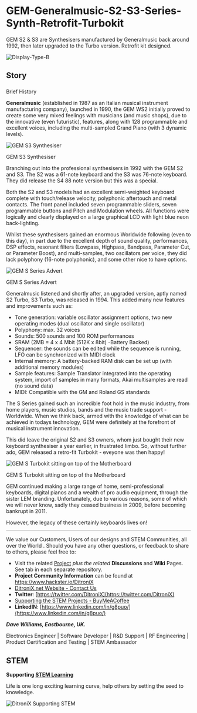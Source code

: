 # GEM-Generalmusic-S2-S3-Series-Synth-Retrofit-Turbokit

GEM S2 & S3 are Synthesisers manufactured by Generalmusic back around 1992, then later upgraded to the Turbo version. Retrofit kit designed.

![Display-Type-B](https://hackster.imgix.net/uploads/attachments/1521176/_nYOP2ttOCL.blob?auto=compress%2Cformat&w=900&h=675&fit=min?raw=true)

## Story

### 

Brief History

**Generalmusic** (established in 1987 as an Italian musical instrument manufacturing company), launched in 1990, the GEM WS2 initially proved to create some very mixed feelings with musicians (and music shops), due to the innovative (even futuristic), features, along with 128 programmable and excellent voices, including the multi-sampled Grand Piano (with 3 dynamic levels).

![GEM S3 Synthesiser](https://hackster.imgix.net/uploads/attachments/1521184/gem-s3-keyboard_fryJOr2Gbt.jpg?auto=compress%2Cformat&w=740&h=555&fit=max)

GEM S3 Synthesiser

Branching out into the professional synthesisers in 1992 with the GEM S2 and S3. The S2 was a 61-note keyboard and the S3 was 76-note keyboard. They did release the S4 88 note version but this was a special.

Both the S2 and S3 models had an excellent semi-weighted keyboard complete with touch/release velocity, polyphonic aftertouch and metal contacts. The front panel included seven programmable sliders, seven programmable buttons and Pitch and Modulation wheels. All functions were logically and clearly displayed on a large graphical LCD with light blue neon back-lighting.

Whilst these synthesisers gained an enormous Worldwide following (even to this day), in part due to the excellent depth of sound quality, performances, DSP effects, resonant filters (Lowpass, Highpass, Bandpass, Parameter Cut, or Parameter Boost), and multi-samples, two oscillators per voice, they did lack polyphony (16-note polyphonic), and some other nice to have options.

![GEM S Series Advert](https://hackster.imgix.net/uploads/attachments/1521186/gem-s-advertisement-from-keyboards-081992-brochure_2tAKnqWMvU.jpg?auto=compress%2Cformat&w=740&h=555&fit=max)

GEM S Series Advert

Generalmusic listened and shortly after, an upgraded version, aptly named S2 Turbo, S3 Turbo, was released in 1994. This added many new features and improvements such as:

-   Tone generation: variable oscillator assignment options, two new operating modes (dual oscillator and single oscillator)
-   Polyphony: max. 32 voices
-   Sounds: 500 sounds and 100 ROM performances
-   SRAM (2MB = 4 x 4 Mbit (512K x 8bit) -Battery Backed)
-   Sequencer: the sounds can be edited while the sequence is running, LFO can be synchronized with MIDI clock
-   Internal memory: A battery-backed RAM disk can be set up (with additional memory modules)
-   Sample features: Sample Translator integrated into the operating system, import of samples in many formats, Akai multisamples are read (no sound data)
-   MIDI: Compatible with the GM and Roland GS standards

The S Series gained such an incredible foot hold in the music industry, from home players, music studios, bands and the music trade support - Worldwide. When we think back, armed with the knowledge of what can be achieved in todays technology, GEM were definitely at the forefront of musical instrument innovation.

This did leave the original S2 and S3 owners, whom just bought their new keyboard synthesiser a year earlier, in frustrated limbo. So, without further ado, GEM released a retro-fit Turbokit - eveyone was then happy!

![GEM S Turbokit sitting on top of the Motherboard](https://hackster.imgix.net/uploads/attachments/1521190/2021-01-22_17_46_01_qo6MYVYFX9.jpg?auto=compress%2Cformat&w=740&h=555&fit=max)

GEM S Turbokit sitting on top of the Motherboard

GEM continued making a large range of home, semi-professional keyboards, digital pianos and a wealth of pro audio equipment, through the sister LEM branding. Unfortunately, due to various reasons, some of which we will never know, sadly they ceased business in 2009, before becoming bankrupt in 2011.

However, the legacy of these certainly keyboards lives on!

***

We value our Customers, Users of our designs and STEM Communities, all over the World . Should you have any other questions, or feedback to share to others, please feel free to:

* Visit the related [Project](https://github.com/DitroniX?tab=repositories) *plus the related* **Discussions** and **Wiki** Pages.  See tab in each separate repository.
* **Project Community Information** can be found at https://www.hackster.io/DitroniX
* [DitroniX.net Website - Contact Us](https://ditronix.net/contact/)
* **Twitter**: [https://twitter.com/DitroniX](https://twitter.com/DitroniX)
* [Supporting the STEM Projects - BuyMeACoffee](https://www.buymeacoffee.com/DitroniX)
*  **LinkedIN**: [https://www.linkedin.com/in/g8puo/](https://www.linkedin.com/in/g8puo/)

***Dave Williams, Eastbourne, UK.***

Electronics Engineer | Software Developer | R&D Support | RF Engineering | Product Certification and Testing | STEM Ambassador

## STEM

**Supporting [STEM Learning](https://www.stem.org.uk/)**

Life is one long exciting learning curve, help others by setting the seed to knowledge.

![DitroniX Supporting STEM](https://hackster.imgix.net/uploads/attachments/1606838/stem_ambassador_-_100_volunteer_badge_edxfxlrfbc1_bjdqharfoe1_xbqi2KUcri.png?auto=compress%2Cformat&w=540&fit=max)
